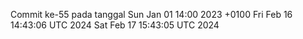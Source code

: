 Commit ke-55 pada tanggal Sun Jan 01 14:00 2023 +0100
Fri Feb 16 14:43:06 UTC 2024
Sat Feb 17 15:43:05 UTC 2024
